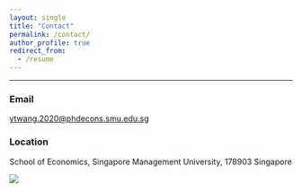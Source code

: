 ```yaml
---
layout: single
title: "Contact"
permalink: /contact/
author_profile: true
redirect_from:
  - /resume
---
```

------
### Email
[ytwang.2020@phdecons.smu.edu.sg](mailto:ytwang.2020@phdecons.smu.edu.sg)

### Location
School of Economics, Singapore Management University, 178903 Singapore 








<a href="https://clustrmaps.com/site/1bz6o" title="Visit tracker"><img src="//clustrmaps.com/map_v2.png?cl=2f1666&w=600&t=n&d=79W3ky_H2Jlh-KABZn9bNEi1aM8YR_QvA26r4n5I6es&co=ffffff&ct=808080" /></a>
